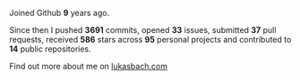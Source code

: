 Joined Github **9** years ago.

Since then I pushed **3691** commits, opened **33** issues, submitted **37** pull requests, received **586** stars across **95** personal projects and contributed to **14** public repositories.

Find out more about me on [lukasbach.com](https://lukasbach.com)
